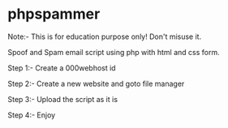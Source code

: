 # phpspammer

Note:- This is for education purpose only! Don't misuse it.

Spoof and Spam email script using php with html and css form.

Step 1:- Create a 000webhost id

Step 2:- Create a new website and goto file manager

Step 3:- Upload the script as it is

Step 4:- Enjoy
